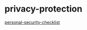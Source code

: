 # privacy-protection

[personal-security-checklist](https://github.com/Lissy93/personal-security-checklist)
